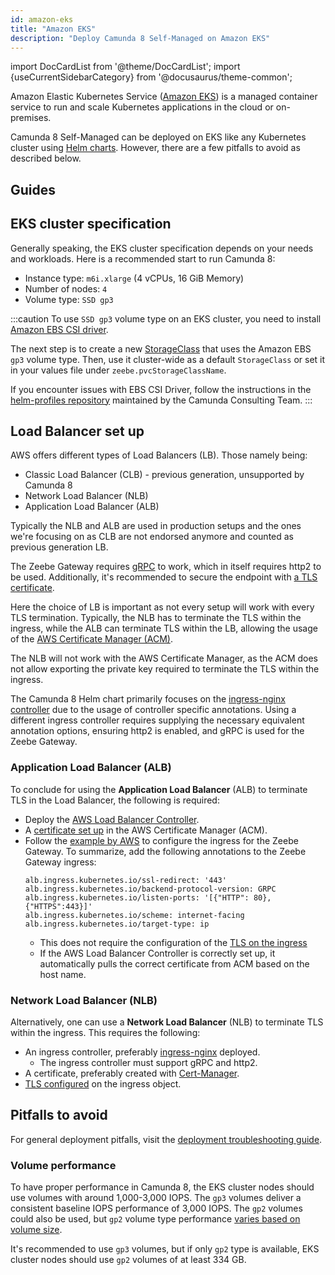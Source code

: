 ```yaml
---
id: amazon-eks
title: "Amazon EKS"
description: "Deploy Camunda 8 Self-Managed on Amazon EKS"
---
```


import DocCardList from '@theme/DocCardList';
import {useCurrentSidebarCategory} from '@docusaurus/theme-common';

Amazon Elastic Kubernetes Service ([Amazon EKS](https://aws.amazon.com/eks/)) is a managed
container service to run and scale Kubernetes applications in the cloud or on-premises.

Camunda 8 Self-Managed can be deployed on EKS like any Kubernetes cluster using [Helm charts](../../deploy.md). However, there are a few pitfalls to avoid as described below.

## Guides

<DocCardList queryString items={useCurrentSidebarCategory().items}/>

## EKS cluster specification

Generally speaking, the EKS cluster specification depends on your needs and workloads.
Here is a recommended start to run Camunda 8:

- Instance type: `m6i.xlarge` (4 vCPUs, 16 GiB Memory)
- Number of nodes: `4`
- Volume type: `SSD gp3`

:::caution
To use `SSD gp3` volume type on an EKS cluster, you need to install
[Amazon EBS CSI driver](https://docs.aws.amazon.com/eks/latest/userguide/ebs-csi.html).

The next step is to create a new
[StorageClass](https://docs.aws.amazon.com/eks/latest/userguide/storage-classes.html)
that uses the Amazon EBS `gp3` volume type. Then, use it cluster-wide as a default
`StorageClass` or set it in your values file under `zeebe.pvcStorageClassName`.

If you encounter issues with EBS CSI Driver, follow the instructions in the [helm-profiles repository](https://github.com/camunda-community-hub/camunda-8-helm-profiles/blob/main/aws/README.md#ebs-csi-driver-addon) maintained by the Camunda Consulting Team.
:::

## Load Balancer set up

AWS offers different types of Load Balancers (LB). Those namely being:

- Classic Load Balancer (CLB) - previous generation, unsupported by Camunda 8
- Network Load Balancer (NLB)
- Application Load Balancer (ALB)

Typically the NLB and ALB are used in production setups and the ones we're focusing on as CLB are not endorsed anymore and counted as previous generation LB.

The Zeebe Gateway requires [gRPC](https://grpc.io/) to work, which in itself requires http2 to be used. Additionally, it's recommended to secure the endpoint with [a TLS certificate](https://aws.amazon.com/what-is/ssl-certificate/).

Here the choice of LB is important as not every setup will work with every TLS termination. Typically, the NLB has to terminate the TLS within the ingress, while the ALB can terminate TLS within the LB, allowing the usage of the [AWS Certificate Manager (ACM)](https://aws.amazon.com/certificate-manager/).

The NLB will not work with the AWS Certificate Manager, as the ACM does not allow exporting the private key required to terminate the TLS within the ingress.

The Camunda 8 Helm chart primarily focuses on the [ingress-nginx controller](https://github.com/kubernetes/ingress-nginx) due to the usage of controller specific annotations. Using a different ingress controller requires supplying the necessary equivalent annotation options, ensuring http2 is enabled, and gRPC is used for the Zeebe Gateway.

### Application Load Balancer (ALB)

To conclude for using the **Application Load Balancer** (ALB) to terminate TLS in the Load Balancer, the following is required:

- Deploy the [AWS Load Balancer Controller](https://kubernetes-sigs.github.io/aws-load-balancer-controller/).
- A [certificate set up](https://docs.aws.amazon.com/acm/latest/userguide/gs-acm-request-public.html) in the AWS Certificate Manager (ACM).
- Follow the [example by AWS](https://github.com/kubernetes-sigs/aws-load-balancer-controller/blob/main/docs/examples/grpc_server.md) to configure the ingress for the Zeebe Gateway. To summarize, add the following annotations to the Zeebe Gateway ingress:
  ```shell
  alb.ingress.kubernetes.io/ssl-redirect: '443'
  alb.ingress.kubernetes.io/backend-protocol-version: GRPC
  alb.ingress.kubernetes.io/listen-ports: '[{"HTTP": 80}, {"HTTPS":443}]'
  alb.ingress.kubernetes.io/scheme: internet-facing
  alb.ingress.kubernetes.io/target-type: ip
  ```
  - This does not require the configuration of the [TLS on the ingress](https://kubernetes.io/docs/concepts/services-networking/ingress/#tls)
  - If the AWS Load Balancer Controller is correctly set up, it automatically pulls the correct certificate from ACM based on the host name.

### Network Load Balancer (NLB)

Alternatively, one can use a **Network Load Balancer** (NLB) to terminate TLS within the ingress. This requires the following:

- An ingress controller, preferably [ingress-nginx](https://github.com/kubernetes/ingress-nginx) deployed.
  - The ingress controller must support gRPC and http2.
- A certificate, preferably created with [Cert-Manager](https://cert-manager.io/).
- [TLS configured](https://kubernetes.io/docs/concepts/services-networking/ingress/#tls) on the ingress object.

## Pitfalls to avoid

For general deployment pitfalls, visit the [deployment troubleshooting guide](../../../troubleshooting.md).

### Volume performance

To have proper performance in Camunda 8, the EKS cluster nodes should use volumes
with around 1,000-3,000 IOPS. The `gp3` volumes deliver a consistent baseline IOPS performance
of 3,000 IOPS. The `gp2` volumes could also be used, but `gp2` volume type performance
[varies based on volume size](https://docs.aws.amazon.com/AWSEC2/latest/UserGuide/general-purpose.html#gp2-performance).

It's recommended to use `gp3` volumes, but if only `gp2` type is available, EKS cluster nodes
should use `gp2` volumes of at least 334 GB.
